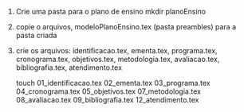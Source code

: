  1) Crie uma pasta para o plano de ensino
    mkdir planoEnsino

 2) copie o arquivos, modeloPlanoEnsino.tex (pasta preambles) para a pasta criada

 3) crie os arquivos: identificacao.tex, ementa.tex, programa.tex, cronograma.tex, objetivos.tex, metodologia.tex, avaliacao.tex, bibliografia.tex, atendimento.tex

    touch 01_identificacao.tex 02_ementa.tex 03_programa.tex 04_cronograma.tex 05_objetivos.tex 07_metodologia.tex 08_avaliacao.tex 09_bibliografia.tex 12_atendimento.tex
